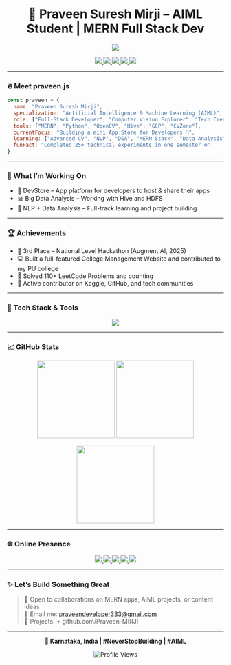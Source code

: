 <h1 align="center">🚀 Praveen Suresh Mirji – AIML Student | MERN Full Stack Dev</h1>

<p align="center">
  <img src="https://readme-typing-svg.herokuapp.com?font=Fira+Code&size=24&pause=1000&color=F76C6C&center=true&vCenter=true&width=500&lines=Crafting+MERN+Apps+for+Fun+%F0%9F%92%BB;Exploring+AI+%26+CV+with+Passion+%F0%9F%A7%A0;100%2B+Projects+and+Counting+%F0%9F%94%A5" />
</p>

<p align="center">
  <a href="https://www.instagram.com/praveen_mirji_?igsh=bWtjb3J4ZHBhcXRh" target="_blank">
    <img src="https://img.shields.io/badge/Instagram-E4405F?style=for-the-badge&logo=instagram&logoColor=white" />
  </a>
  <a href="https://www.kaggle.com/praveenmirji333" target="_blank">
    <img src="https://img.shields.io/badge/Kaggle-20BEFF?style=for-the-badge&logo=kaggle&logoColor=white" />
  </a>
  <a href="https://www.linkedin.com/in/praveen-suresh-mirji" target="_blank">
    <img src="https://img.shields.io/badge/LinkedIn-0A66C2?style=for-the-badge&logo=linkedin&logoColor=white" />
  </a>
  <a href="https://leetcode.com/u/Praveen_Suresh_Mirji/" target="_blank">
    <img src="https://img.shields.io/badge/LeetCode-FFA116?style=for-the-badge&logo=leetcode&logoColor=black" />
  </a>
  <a href="mailto:praveendeveloper333@gmail.com">
    <img src="https://img.shields.io/badge/Gmail-EA4335?style=for-the-badge&logo=gmail&logoColor=white" />
  </a>
</p>

---

### 🔥 Meet praveen.js

```js
const praveen = {
  name: "Praveen Suresh Mirji",
  specialization: "Artificial Intelligence & Machine Learning (AIML)",
  role: ["Full-Stack Developer", "Computer Vision Explorer", "Tech Creator"],
  tools: ["MERN", "Python", "OpenCV", "Hive", "GCP", "CVZone"],
  currentFocus: "Building a mini App Store for Developers 🚀",
  learning: ["Advanced CV", "NLP", "DSA", "MERN Stack", "Data Analysis"],
  funFact: "Completed 25+ technical experiments in one semester ⚙️"
}
```

---

### 🧠 What I’m Working On

- 🛒 DevStore – App platform for developers to host & share their apps  
- 📊 Big Data Analysis – Working with Hive and HDFS  
- 🧠 NLP + Data Analysis – Full-track learning and project building  

---

### 🏆 Achievements

- 🥉 3rd Place – National Level Hackathon (Augment AI, 2025)  
- 💻 Built a full-featured College Management Website and contributed to my PU college  
- 🔢 Solved 110+ LeetCode Problems and counting  
- 🚀 Active contributor on Kaggle, GitHub, and tech communities  

---

### 🧰 Tech Stack & Tools

<p align="center">
  <img src="https://skillicons.dev/icons?i=react,nodejs,express,mongodb,python,opencv,tailwind,git,github,vscode,html,css,javascript" />
</p>

---

### 📈 GitHub Stats

<p align="center">
  <img src="https://github-readme-stats.vercel.app/api?username=Praveen-MIRJI&show_icons=true&theme=radical" height="180"/>
  <img src="https://github-readme-stats.vercel.app/api/top-langs/?username=Praveen-MIRJI&layout=compact&theme=radical" height="180"/>
</p>

<p align="center">
  <img src="https://github-readme-streak-stats.herokuapp.com?user=Praveen-MIRJI&theme=radical" height="180"/>
</p>

---

### 🌐 Online Presence

<p align="center">
  <a href="https://www.instagram.com/praveen_mirji_?igsh=bWtjb3J4ZHBhcXRh" target="_blank">
    <img src="https://img.shields.io/badge/Instagram-E4405F?style=for-the-badge&logo=instagram&logoColor=white" />
  </a>
  <a href="https://www.linkedin.com/in/praveen-suresh-mirji" target="_blank">
    <img src="https://img.shields.io/badge/LinkedIn-0A66C2?style=for-the-badge&logo=linkedin&logoColor=white" />
  </a>
  <a href="https://leetcode.com/u/Praveen_Suresh_Mirji/" target="_blank">
    <img src="https://img.shields.io/badge/LeetCode-FFA116?style=for-the-badge&logo=leetcode&logoColor=black" />
  </a>
  <a href="https://www.kaggle.com/praveenmirji333" target="_blank">
    <img src="https://img.shields.io/badge/Kaggle-20BEFF?style=for-the-badge&logo=kaggle&logoColor=white" />
  </a>
  <a href="mailto:praveendeveloper333@gmail.com">
    <img src="https://img.shields.io/badge/Gmail-EA4335?style=for-the-badge&logo=gmail&logoColor=white" />
  </a>
</p>

---

### ✨ Let’s Build Something Great

> 💬 Open to collaborations on MERN apps, AIML projects, or content ideas  
> 📩 Email me: praveendeveloper333@gmail.com  
> 🔗 Projects → github.com/Praveen-MIRJI

---

<p align="center"><b>📍 Karnataka, India | #NeverStopBuilding | #AIML</b></p>

<p align="center">
  <img src="https://komarev.com/ghpvc/?username=Praveen-MIRJI&label=Profile%20Views&color=blueviolet&style=flat-square" alt="Profile Views" />
</p>
